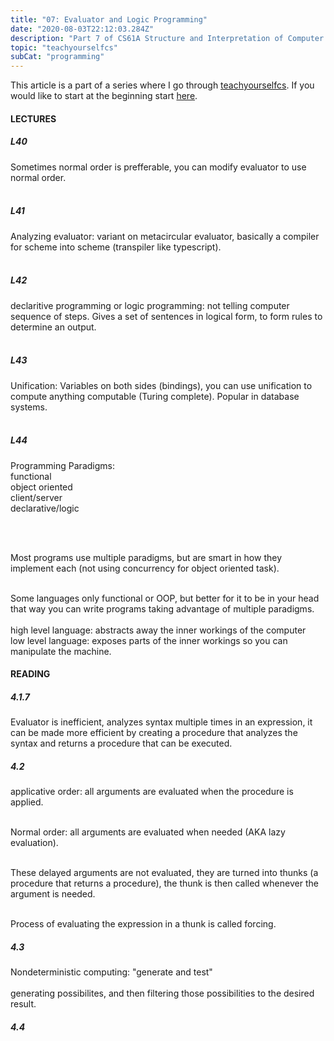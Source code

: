 ```yaml
---
title: "07: Evaluator and Logic Programming"
date: "2020-08-03T22:12:03.284Z"
description: "Part 7 of CS61A Structure and Interpretation of Computer Programs"
topic: "teachyourselfcs"
subCat: "programming"
---
```


This article is a part of a series where I go through [teachyourselfcs](https://teachyourselfcs.com/).
If you would like to start at the beginning start [here](https://bpp.dev/articles/teachyourselfcs/programming/00-getting-started/).

#### LECTURES

##### L40

Sometimes normal order is prefferable, you can modify evaluator to use normal order.
<br>
<br>

##### L41

Analyzing evaluator: variant on metacircular evaluator, basically a compiler for scheme into scheme (transpiler like typescript).
<br>
<br>

##### L42

declaritive programming or logic programming: not telling computer sequence of steps. Gives a set of sentences in logical form, to form rules to determine an output.
<br>
<br>

##### L43

Unification: Variables on both sides (bindings), you can use unification to compute anything computable (Turing complete). Popular in database systems.
<br>
<br>

##### L44

Programming Paradigms:
<br>
functional
<br>
object oriented
<br>
client/server
<br>
declarative/logic

<br>
<br>

Most programs use multiple paradigms, but are smart in how they implement each (not using concurrency for object oriented task).
<br>
<br>

Some languages only functional or OOP, but better for it to be in your head that way you can write programs taking advantage of multiple paradigms.
<br>
<br>
high level language: abstracts away the inner workings of the computer
<br>
low level language: exposes parts of the inner workings so you can manipulate the machine.

#### READING

##### 4.1.7

Evaluator is inefficient, analyzes syntax multiple times in an expression, it can be made more efficient by creating a procedure that analyzes the syntax and returns a procedure that can be executed.

##### 4.2

applicative order: all arguments are evaluated when the procedure is applied.
<br>
<br>

Normal order: all arguments are evaluated when needed (AKA lazy evaluation).
<br>
<br>

These delayed arguments are not evaluated, they are turned into thunks (a procedure that returns a procedure), the thunk is then called whenever the argument is needed.
<br>
<br>

Process of evaluating the expression in a thunk is called forcing.

##### 4.3

Nondeterministic computing: "generate and test"
<br>
<br>
generating possibilites, and then filtering those possibilities to the desired result.

##### 4.4
